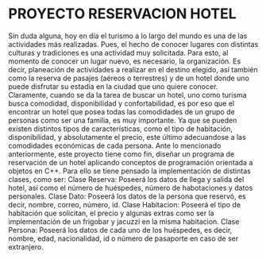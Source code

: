 # PROYECTO RESERVACION HOTEL
Sin duda alguna, hoy en día el turismo a lo largo del mundo es una de las actividades más realizadas. Pues, el hecho de conocer lugares con distintas culturas y tradiciones es una actividad muy solicitada. Para esto, al momento de conocer un lugar nuevo, es necesario, la organización. Es decir, planeación de actividades a realizar en el destino elegido, así también como la reserva de pasajes (aéreos o terrestres) y de un hotel donde uno puede disfrutar su estadia en la ciudad que uno quiere conocer.
Claramente, cuando se da la tarea de buscar un hotel, uno como turisma busca comodidad, disponibilidad y confortabilidad, es por eso que el encontrar un hotel que posea todas las comodidades de un grupo de personas como ser una familia, es muy importante. Ya que se pueden existen distintos tipos de características, como el tipo de habitación, disponibilidad, y absolutamente el precio, este último adecuandose a las comodidades económicas de cada persona. 
Ante lo mencionado anteriormente, este proyecto tiene como fin, diseñar un programa de reservación de un hotel aplicando conceptos de programación orientada a objetos en C++. Para ello se tiene pensado la implementación de distintas clases, como ser:
Clase Reserva: Poseerá los datos de llega y salida del hotel, así como el número de huéspedes, número de habotaciones y datos personales. 
Clase Dato: Poseerá los datos de la persona que reservó, es decir, nombre, correo, número, id. 
Clase Habitacion: Poseerá el tipo de habitación que solicitan, el precio y algunas extras como ser la implementación de un frigobar y jacuzzi en la misma habitacion. 
Clase Persona: Poseerá los datos de cada uno de los huéspedes, es decir, nombre, edad, nacionalidad, id o número de pasaporte en caso de ser extranjero. 
